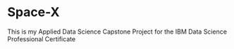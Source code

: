 # Space-X
This is my Applied Data Science Capstone Project for the IBM Data Science Professional Certificate
